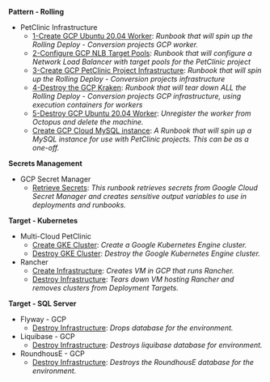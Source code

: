 **Pattern - Rolling**

- PetClinic Infrastructure
   - <a href="https://samples.octopus.app/app#/Spaces-45/projects/Projects-441/operations/runbooks/Runbooks-445/process/RunbookProcess-Runbooks-445" target="_blank">1-Create GCP Ubuntu 20.04 Worker</a>: <i>Runbook that will spin up the Rolling Deploy - Conversion projects GCP worker.</i>
   - <a href="https://samples.octopus.app/app#/Spaces-45/projects/Projects-441/operations/runbooks/Runbooks-480/process/RunbookProcess-Runbooks-480" target="_blank">2-Configure GCP NLB Target Pools</a>: <i>Runbook that will configure a Network Load Balancer with target pools for the PetClinic project</i>
   - <a href="https://samples.octopus.app/app#/Spaces-45/projects/Projects-441/operations/runbooks/Runbooks-448/process/RunbookProcess-Runbooks-448" target="_blank">3-Create GCP PetClinic Project Infrastructure</a>: <i>Runbook that will spin up the Rolling Deploy - Conversion projects infrastructure</i>
   - <a href="https://samples.octopus.app/app#/Spaces-45/projects/Projects-441/operations/runbooks/Runbooks-586/process/RunbookProcess-Runbooks-586" target="_blank">4-Destroy the GCP Kraken</a>: <i>Runbook that will tear down ALL the Rolling Deploy - Conversion projects GCP infrastructure, using execution containers for workers</i>
   - <a href="https://samples.octopus.app/app#/Spaces-45/projects/Projects-441/operations/runbooks/Runbooks-588/process/RunbookProcess-Runbooks-588" target="_blank">5-Destroy GCP Ubuntu 20.04 Worker</a>: <i>Unregister the worker from Octopus and delete the machine.</i>
   - <a href="https://samples.octopus.app/app#/Spaces-45/projects/Projects-441/operations/runbooks/Runbooks-449/process/RunbookProcess-Runbooks-449" target="_blank">Create GCP Cloud MySQL instance</a>: <i>A Runbook that will spin up a MySQL instance for use with PetClinic projects. This can be as a one-off.</i>
    
**Secrets Management**

- GCP Secret Manager
   - <a href="https://samples.octopus.app/app#/Spaces-822/projects/Projects-1703/operations/runbooks/Runbooks-1743/process/RunbookProcess-Runbooks-1743" target="_blank">Retrieve Secrets</a>: <i>This runbook retrieves secrets from Google Cloud Secret Manager and creates sensitive output variables to use in deployments and runbooks.</i>
    
**Target - Kubernetes**

- Multi-Cloud PetClinic
   - <a href="https://samples.octopus.app/app#/Spaces-105/projects/Projects-1707/operations/runbooks/Runbooks-1764/process/RunbookProcess-Runbooks-1764" target="_blank">Create GKE Cluster</a>: <i>Create a Google Kubernetes Engine cluster.</i>
   - <a href="https://samples.octopus.app/app#/Spaces-105/projects/Projects-1707/operations/runbooks/Runbooks-1767/process/RunbookProcess-Runbooks-1767" target="_blank">Destroy GKE Cluster</a>: <i>Destroy the Google Kubernetes Engine cluster.</i>
- Rancher
   - <a href="https://samples.octopus.app/app#/Spaces-105/projects/Projects-1032/operations/runbooks/Runbooks-1027/process/RunbookProcess-Runbooks-1027" target="_blank">Create Infrastructure</a>: <i>Creates VM in GCP that runs Rancher.</i>
   - <a href="https://samples.octopus.app/app#/Spaces-105/projects/Projects-1032/operations/runbooks/Runbooks-1123/process/RunbookProcess-Runbooks-1123" target="_blank">Destroy Infrastructure</a>: <i>Tears down VM hosting Rancher and removes clusters from Deployment Targets.</i>
    
**Target - SQL Server**

- Flyway - GCP
   - <a href="https://samples.octopus.app/app#/Spaces-106/projects/Projects-1944/operations/runbooks/Runbooks-2164/process/RunbookProcess-Runbooks-2164" target="_blank">Destroy Infrastructure</a>: <i>Drops database for the environment.</i>
- Liquibase - GCP
   - <a href="https://samples.octopus.app/app#/Spaces-106/projects/Projects-1942/operations/runbooks/Runbooks-2161/process/RunbookProcess-Runbooks-2161" target="_blank">Destroy Infrastructure</a>: <i>Destroys liquibase database for environment.</i>
- RoundhousE - GCP
   - <a href="https://samples.octopus.app/app#/Spaces-106/projects/Projects-1945/operations/runbooks/Runbooks-2165/process/RunbookProcess-Runbooks-2165" target="_blank">Destroy Infrastructure</a>: <i>Destroys the RoundhousE database for the environment.</i>

